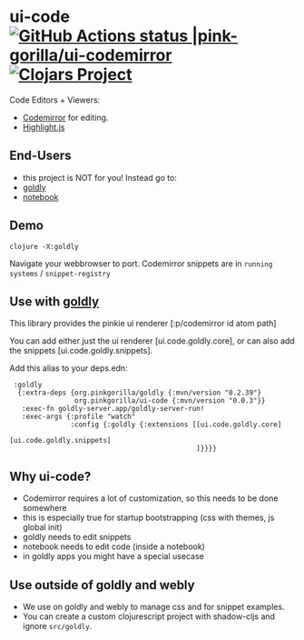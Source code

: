 # ui-code [![GitHub Actions status |pink-gorilla/ui-codemirror](https://github.com/pink-gorilla/ui-code/workflows/CI/badge.svg)](https://github.com/pink-gorilla/ui-code/actions?workflow=CI)[![Clojars Project](https://img.shields.io/clojars/v/org.pinkgorilla/ui-code.svg)](https://clojars.org/org.pinkgorilla/ui-code)

Code Editors + Viewers:
- [Codemirror](https://codemirror.net/) for editing.
- [Highlight.js]()

## End-Users
- this project is NOT for you! Instead go to:
- [goldly](https://github.com/pink-gorilla/goldly)
- [notebook](https://github.com/pink-gorilla/notebook)

 
## Demo

```
clojure -X:goldly
```

Navigate your webbrowser to port. 
Codemirror snippets are in `running systems` / `snippet-registry`

## Use with [goldly](https://github.com/pink-gorilla/goldly)

This library provides the pinkie ui renderer [:p/codemirror id atom path]

You can add either just the ui renderer [ui.code.goldly.core], 
or can also add the snippets [ui.code.goldly.snippets].

Add this alias to your deps.edn:

```
 :goldly
  {:extra-deps {org.pinkgorilla/goldly {:mvn/version "0.2.39"}
                org.pinkgorilla/ui-code {:mvn/version "0.0.3"}}
   :exec-fn goldly-server.app/goldly-server-run!
   :exec-args {:profile "watch"
               :config {:goldly {:extensions [[ui.code.goldly.core]
                                              [ui.code.goldly.snippets]
                                              ]}}}}
```



## Why ui-code?

- Codemirror requires a lot of customization, so this needs to be done somewhere
- this is especially true for startup bootstrapping (css with themes, js global init)
- goldly needs to edit snippets
- notebook needs to edit code (inside a notebook)
- in goldly apps you might have a special usecase

## Use outside of goldly and webly

- We use on goldly and webly to manage css and for snippet examples.
- You can create a custom clojurescript project with shadow-cljs 
  and ignore `src/goldly`.